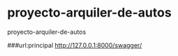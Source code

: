 # proyecto-arquiler-de-autos
proyecto-arquiler-de-autos


###url:principal
http://127.0.0.1:8000/swagger/
